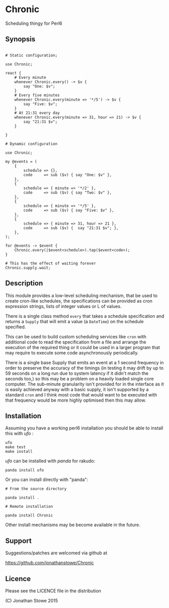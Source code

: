 # Chronic

Scheduling thingy for Perl6

## Synopsis

```

# Static configuration;

use Chronic;

react {
    # Every minute
    whenever Chronic.every() -> $v {
        say "One: $v";
    }
    # Every five minutes
    whenever Chronic.every(minute => '*/5') -> $v {
        say "Five: $v";
    }
    # At 21:31 every day
    whenever Chronic.every(minute => 31, hour => 21) -> $v {
        say "21:31 $v";
    }

}

# Dynamic configuration

use Chronic;

my @events = (
    {
        schedule => {},
        code     => sub ($v) { say "One: $v" },
    },
    {
        schedule => { minute => '*/2' },
        code     => sub ($v) { say "Two: $v" },
    },
    {
        schedule => { minute => '*/5' },
        code     => sub ($v) { say "Five: $v" },
    },
    {
        schedule => { minute => 31, hour => 21 },
        code     => sub ($v) {  say "21:31 $v"; },
    },
);

for @events -> $event {
    Chronic.every(|$event<schedule>).tap($event<code>);
}

# This has the effect of waiting forever
Chronic.supply.wait;

```

## Description

This module provides a low-level scheduling mechanism, that be used to
create cron-like schedules, the specifications can be provided as cron
expression strings, lists of integer values or L<Junctions> of values.

There is a single class method ```every``` that takes a schedule specification
and returns a ```Supply``` that will emit a value (a ```DateTime```) on the
schedule specified.

This can be used to build custom scheduling services like ```cron``` with
additional code to read the specification from a file and arrange the
execution of the required thing or it could be used in a larger program
that may require to execute some code asynchronously periodically.

There is a single base Supply that emits an event at a 1 second frequency
in order to preserve the accuracy of the timings (in testing it may drift
by up to 59 seconds on a long run due to system latency if it didn't 
match the seconds too,) so this may be a problem on a heavily loaded
single core computer. The sub-minute granularity isn't provided for in
the interface as it is easily achieved anyway with a basic supply, it
isn't supported by a standard ```cron``` and I think most code that would
want to be executed with that frequency would be more highly optimised then
this may allow.


## Installation

Assuming you have a working perl6 installation you should be able to
install this with *ufo* :

    ufo
    make test
    make install

*ufo* can be installed with *panda* for rakudo:

    panda install ufo

Or you can install directly with "panda":

    # From the source directory
   
    panda install .

    # Remote installation

    panda install Chronic

Other install mechanisms may be become available in the future.

## Support

Suggestions/patches are welcomed via github at

   https://github.com/jonathanstowe/Chronic

## Licence

Please see the LICENCE file in the distribution

(C) Jonathan Stowe 2015



